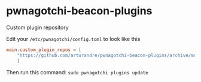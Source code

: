 # pwnagotchi-beacon-plugins
Custom plugin repository

Edit your `/etc/pwnagotchi/config.toml` to look like this

```TOML
main.custom_plugin_repos = [
    "https://github.com/arturandre/pwnagotchi-beacon-plugins/archive/master.zip",
    ]
```
Then run this command: `sudo pwnagotchi plugins update`
